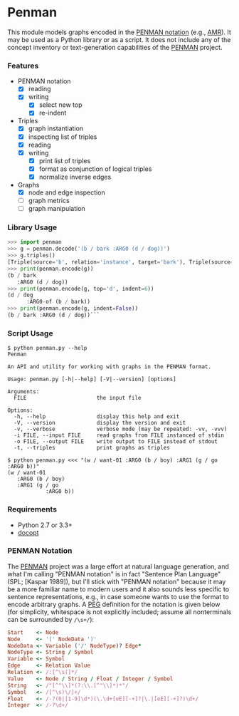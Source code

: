 # Penman

This module models graphs encoded in the [PENMAN notation](#penman-notation)
(e.g., [AMR][]). It may be used as a Python library or as a script.
It does not include any of the concept inventory or text-generation
capabilities of the [PENMAN][] project.

### Features

* PENMAN notation
  - [x] reading
  - [x] writing
    - [x] select new top
    - [x] re-indent
* Triples
  - [x] graph instantiation
  - [x] inspecting list of triples
  - [x] reading
  - [x] writing
    - [x] print list of triples
    - [x] format as conjunction of logical triples
    - [x] normalize inverse edges
* Graphs
  - [x] node and edge inspection
  - [ ] graph metrics
  - [ ] graph manipulation

### Library Usage

```python
>>> import penman
>>> g = penman.decode('(b / bark :ARG0 (d / dog))')
>>> g.triples()
[Triple(source='b', relation='instance', target='bark'), Triple(source='b', relation='ARG0', target='d'), Triple(source='d', relation='instance', target='dog')]
>>> print(penman.encode(g))
(b / bark
   :ARG0 (d / dog))
>>> print(penman.encode(g, top='d', indent=6))
(d / dog
      :ARG0-of (b / bark))
>>> print(penman.encode(g, indent=False))
(b / bark :ARG0 (d / dog))```
```

### Script Usage

```
$ python penman.py --help
Penman

An API and utility for working with graphs in the PENMAN format.

Usage: penman.py [-h|--help] [-V|--version] [options]

Arguments:
  FILE                      the input file

Options:
  -h, --help                display this help and exit
  -V, --version             display the version and exit
  -v, --verbose             verbose mode (may be repeated: -vv, -vvv)
  -i FILE, --input FILE     read graphs from FILE instanced of stdin
  -o FILE, --output FILE    write output to FILE instead of stdout
  -t, --triples             print graphs as triples

$ python penman.py <<< "(w / want-01 :ARG0 (b / boy) :ARG1 (g / go :ARG0 b))"
(w / want-01
   :ARG0 (b / boy)
   :ARG1 (g / go
            :ARG0 b))
```

### Requirements

- Python 2.7 or 3.3+
- [docopt](https://pypi.python.org/pypi/docopt)

### PENMAN Notation

The [PENMAN][] project was a large effort at natural language generation,
and what I'm calling "PENMAN notation" is in fact "Sentence Plan
Language" (SPL; [Kaspar 1989]), but I'll stick with "PENMAN notation"
because it may be a more familiar name to modern users and it also sounds
less specific to sentence representations, e.g., in case someone wants to
use the format to encode arbitrary graphs. A [PEG][] definition for the
notation is given below (for simplicity, whitespace is not explicitly
included; assume all nonterminals can be surrounded by `/\s+/`):

```ruby
Start    <- Node
Node     <- '(' NodeData ')'
NodeData <- Variable ('/' NodeType)? Edge*
NodeType <- String / Symbol
Variable <- Symbol
Edge     <- Relation Value
Relation <- /:[^\s(]*/
Value    <- Node / String / Float / Integer / Symbol
String   <- /"[^"\\]*(?:\\.[^"\\]*)*"/
Symbol   <- /[^\s)\/]+/
Float    <- /-?(0|[1-9]\d*)(\.\d+[eE][-+]?|\.|[eE][-+]?)\d+/
Integer  <- /-?\d+/
```

[PENMAN]: http://www.isi.edu/natural-language/penman/penman.html
[AMR]: http://amr.isi.edu/
[Kasper 1989]: http://www.aclweb.org/anthology/H89-1022
[PEG]: https://en.wikipedia.org/wiki/Parsing_expression_grammar
